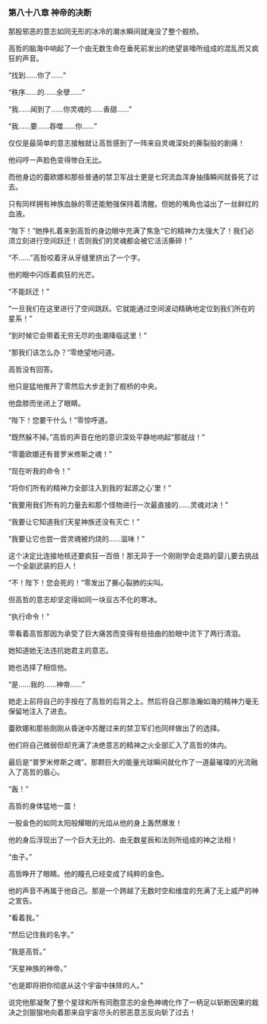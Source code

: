 ### **第八十八章 神帝的决断**

那股邪恶的意志如同无形的冰冷的潮水瞬间就淹没了整个舰桥。

高哲的脑海中响起了一个由无数生命在垂死前发出的绝望哀嚎所组成的混乱而又疯狂的声音。

“找到……你了……”

“秩序……的……余孽……”

“我……闻到了……你灵魂的……香甜……”

“我……要……吞噬……你……”

仅仅是最简单的意志接触就让高哲感到了一阵来自灵魂深处的撕裂般的剧痛！

他闷哼一声脸色变得惨白无比。

而他身边的蕾欧娜和那些普通的禁卫军战士更是七窍流血浑身抽搐瞬间就昏死了过去。

只有同样拥有神族血脉的零还能勉强保持着清醒。但她的嘴角也溢出了一丝鲜红的血液。

“陛下！”她挣扎着来到高哲的身边眼中充满了焦急“它的精神力太强大了！我们必须立刻进行空间跃迁！否则我们的灵魂都会被它活活撕碎！”

“不……”高哲咬着牙从牙缝里挤出了一个字。

他的眼中闪烁着疯狂的光芒。

“不能跃迁！”

“一旦我们在这里进行了空间跳跃。它就能通过空间波动精确地定位到我们所在的星系！”

“到时候它会带着无穷无尽的虫潮降临这里！”

“那我们该怎么办？”零绝望地问道。

高哲没有回答。

他只是猛地推开了零然后大步走到了舰桥的中央。

他盘膝而坐闭上了眼睛。

“陛下！您要干什么！”零惊呼道。

“既然躲不掉。”高哲的声音在他的意识深处平静地响起“那就战！”

“零蕾欧娜还有普罗米修斯之魂！”

“现在听我的命令！”

“将你们所有的精神力全部注入到我的‘起源之心’里！”

“我要用我们所有的力量去和那个怪物进行一次最直接的……灵魂对决！”

“我要让它知道我们天星神族还没有灭亡！”

“我要让它也尝一尝灵魂被灼烧的……滋味！”

这个决定比连接地核还要疯狂一百倍！那无异于一个刚刚学会走路的婴儿要去挑战一个全副武装的巨人！

“不！陛下！您会死的！”零发出了撕心裂肺的尖叫。

但高哲的意志却坚定得如同一块亘古不化的寒冰。

“执行命令！”

零看着高哲那因为承受了巨大痛苦而变得有些扭曲的脸眼中流下了两行清泪。

她知道她无法违抗她君主的意志。

她也选择了相信他。

“是……我的……神帝……”

她走上前将自己的手按在了高哲的后背之上。然后将自己那浩瀚如海的精神力毫无保留地注入了进去。

蕾欧娜和那些刚刚从昏迷中苏醒过来的禁卫军们也同样做出了的选择。

他们将自己微弱但却充满了决绝意志的精神之火全部汇入了高哲的体内。

最后是“普罗米修斯之魂”。那颗巨大的能量光球瞬间就化作了一道最璀璨的光流融入了高哲的眉心。

“轰！”

高哲的身体猛地一震！

一股金色的如同太阳般耀眼的光焰从他的身上轰然爆发！

他的身后浮现出了一个巨大无比的、由无数星辰和法则所组成的神之法相！

“虫子。”

高哲睁开了眼睛。他的瞳孔已经变成了纯粹的金色。

他的声音不再属于他自己。那是一个跨越了无数时空和维度的充满了无上威严的神之宣告。

“看着我。”

“然后记住我的名字。”

“我是高哲。”

“天星神族的神帝。”

“也是即将把你彻底从这个宇宙中抹除的人。”

说完他那凝聚了整个星球和所有同胞意志的金色神魂化作了一柄足以斩断因果的裁决之剑狠狠地向着那来自宇宙尽头的邪恶意志反向斩了过去！